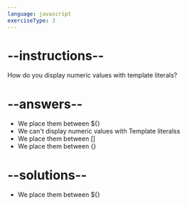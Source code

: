 ```yaml
---
language: javascript
exerciseType: 3
---
```


# --instructions--

How do you display numeric values with template literals?

# --answers--

- We place them between ${}
- We can't display numeric values with Template literalss
- We place them between \[]
- We place them between \{}

# --solutions--

- We place them between ${}
